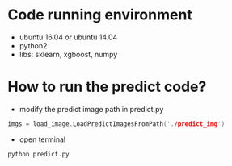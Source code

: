 # Code running environment
- ubuntu 16.04 or ubuntu 14.04
- python2
- libs: sklearn, xgboost, numpy

# How to run the predict code?
- modify the predict image path in predict.py
```cpp
imgs = load_image.LoadPredictImagesFromPath('./predict_img')
```
- open terminal
```
python predict.py
```
